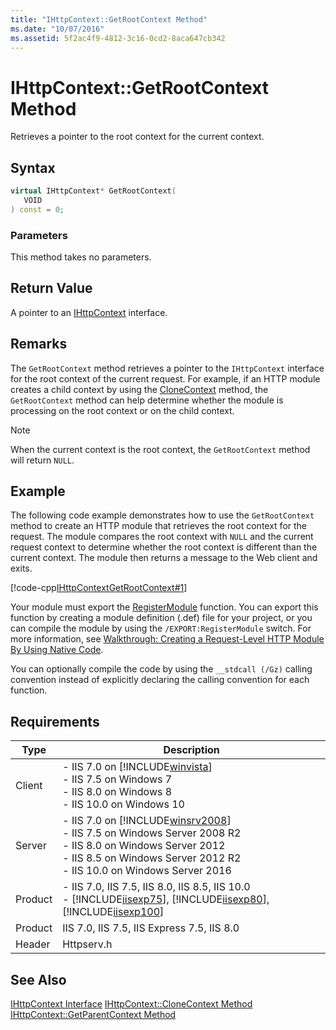 ```yaml
---
title: "IHttpContext::GetRootContext Method"
ms.date: "10/07/2016"
ms.assetid: 5f2ac4f9-4812-3c16-0cd2-8aca647cb342
---
```

# IHttpContext::GetRootContext Method
Retrieves a pointer to the root context for the current context.  
  
## Syntax  
  
```cpp  
virtual IHttpContext* GetRootContext(  
   VOID  
) const = 0;  
```  
  
### Parameters  
 This method takes no parameters.  
  
## Return Value  
 A pointer to an [IHttpContext](../../web-development-reference/native-code-api-reference/ihttpcontext-interface.md) interface.  
  
## Remarks  
 The `GetRootContext` method retrieves a pointer to the `IHttpContext` interface for the root context of the current request. For example, if an HTTP module creates a child context by using the [CloneContext](../../web-development-reference/native-code-api-reference/ihttpcontext-clonecontext-method.md) method, the `GetRootContext` method can help determine whether the module is processing on the root context or on the child context.  
  
> [!NOTE]
>  When the current context is the root context, the `GetRootContext` method will return `NULL`.  
  
## Example  
 The following code example demonstrates how to use the `GetRootContext` method to create an HTTP module that retrieves the root context for the request. The module compares the root context with `NULL` and the current request context to determine whether the root context is different than the current context. The module then returns a message to the Web client and exits.  
  
 [!code-cpp[IHttpContextGetRootContext#1](../../../samples/snippets/cpp/VS_Snippets_IIS/IIS7/IHttpContextGetRootContext/cpp/IHttpContextGetRootContext.cpp#1)]  
  
 Your module must export the [RegisterModule](../../web-development-reference/native-code-api-reference/pfn-registermodule-function.md) function. You can export this function by creating a module definition (.def) file for your project, or you can compile the module by using the `/EXPORT:RegisterModule` switch. For more information, see [Walkthrough: Creating a Request-Level HTTP Module By Using Native Code](../../web-development-reference/native-code-development-overview/walkthrough-creating-a-request-level-http-module-by-using-native-code.md).  
  
 You can optionally compile the code by using the `__stdcall (/Gz)` calling convention instead of explicitly declaring the calling convention for each function.  
  
## Requirements  
  
|Type|Description|  
|----------|-----------------|  
|Client|-   IIS 7.0 on [!INCLUDE[winvista](../../wmi-provider/includes/winvista-md.md)]<br />-   IIS 7.5 on Windows 7<br />-   IIS 8.0 on Windows 8<br />-   IIS 10.0 on Windows 10|  
|Server|-   IIS 7.0 on [!INCLUDE[winsrv2008](../../wmi-provider/includes/winsrv2008-md.md)]<br />-   IIS 7.5 on Windows Server 2008 R2<br />-   IIS 8.0 on Windows Server 2012<br />-   IIS 8.5 on Windows Server 2012 R2<br />-   IIS 10.0 on Windows Server 2016|  
|Product|-   IIS 7.0, IIS 7.5, IIS 8.0, IIS 8.5, IIS 10.0<br />-   [!INCLUDE[iisexp75](../../web-development-reference/native-code-api-reference/includes/iisexp75-md.md)], [!INCLUDE[iisexp80](../../web-development-reference/native-code-api-reference/includes/iisexp80-md.md)], [!INCLUDE[iisexp100](../../web-development-reference/native-code-api-reference/includes/iisexp100-md.md)]|  
|Product|IIS 7.0, IIS 7.5, IIS Express 7.5, IIS 8.0|  
|Header|Httpserv.h|  
  
## See Also  
 [IHttpContext Interface](../../web-development-reference/native-code-api-reference/ihttpcontext-interface.md)
 [IHttpContext::CloneContext Method](../../web-development-reference/native-code-api-reference/ihttpcontext-clonecontext-method.md)
 [IHttpContext::GetParentContext Method](../../web-development-reference/native-code-api-reference/ihttpcontext-getparentcontext-method.md)
